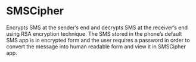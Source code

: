# SMSCipher
Encrypts SMS at the sender’s end and decrypts SMS at the receiver’s end using RSA encryption technique. The SMS stored in the phone’s default SMS app is in encrypted form and the user requires a password in order to convert the message into human readable form and view it in SMSCipher app.
